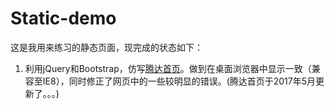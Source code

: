 ﻿# Static-demo
这是我用来练习的静态页面，现完成的状态如下：
1. 利用jQuery和Bootstrap，仿写[腾达首页](http://www.tenda.com.cn)。做到在桌面浏览器中显示一致（兼容至IE8），同时修正了网页中的一些较明显的错误。(腾达首页于2017年5月更新了。。。)
